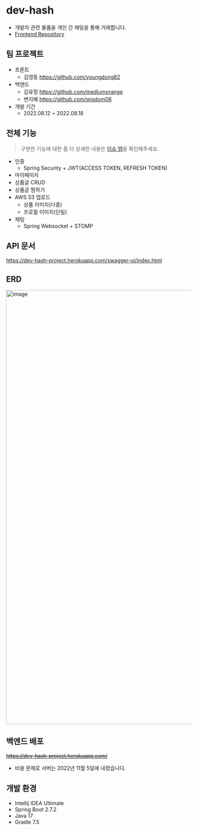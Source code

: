 # dev-hash
- 개발자 관련 물품을 개인 간 채팅을 통해 거래합니다. 
- [Frontend Repository](https://github.com/youngdong82/dev-hash)

## 팀 프로젝트
- 프론트
  - 김영동 https://github.com/youngdong82
- 백엔드
  - 김유정 https://github.com/mediumorange
  - 변지혜 https://github.com/wisdom08
- 개발 기간
  - 2022.08.12 ~ 2022.08.18

## 전체 기능
> 구현한 기능에 대한 좀 더 상세한 내용은 [이슈 탭](https://github.com/wisdom08/dev-hash/issues)을 확인해주세요.
- 인증
  - Spring Security + JWT(ACCESS TOKEN, REFRESH TOKEN)
- 마이페이지
- 상품글 CRUD
- 상품글 찜하기
- AWS S3 업로드
  - 상품 이미지(다중)
  - 프로필 이미지(단일)
- 채팅
  - Spring Websocket + STOMP

## API 문서
https://dev-hash-project.herokuapp.com/swagger-ui/index.html

## ERD
<img width="1174" alt="image" src="https://user-images.githubusercontent.com/61692282/184932454-b9830893-fc7d-44c1-aca2-28a9343b6e44.png">


## 백엔드 배포
~~https://dev-hash-project.herokuapp.com/~~
- 비용 문제로 서버는 2022년 11월 5일에 내렸습니다.

## 개발 환경
- Intellij IDEA Ultimate
- Spring Boot 2.7.2
- Java 17
- Gradle 7.5

